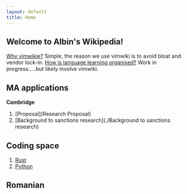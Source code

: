 ```yaml
---
layout: default
title: Home
---
```


## Welcome to Albin's Wikipedia! 


[Why vimwikie?](./why.md) Simple, the reason we use vimwiki is to avoid bloat and vendor lock-in. 
[How is language learning organised?](./for_language_learning.md) Work in progress.....but likely involve vimwiki.   

## MA applications

<b>Cambridge </b>

1. [Proposal](Research Proposal)
2. [Background to sanctions research](./Background to sanctions research)

## Coding space

1. [Rust](Rust)
2. [Python](Python)

## Romanian

